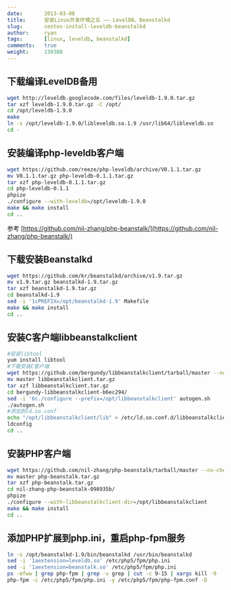 ```yaml
---
date:       2013-03-08
title:      安装Linux开发环境之五 —— LevelDB、Beanstalkd
slug:       centos-install-leveldb-beanstalkd
author:     ryan
tags:       [linux, leveldb, beanstalkd]
comments:   true
weight:     130308
---
```


下载编译LevelDB备用
--------------------
```bash
wget http://leveldb.googlecode.com/files/leveldb-1.9.0.tar.gz
tar xzf leveldb-1.9.0.tar.gz -C /opt/
cd /opt/leveldb-1.9.0
make
ln -s /opt/leveldb-1.9.0/libleveldb.so.1.9 /usr/lib64/libleveldb.so
cd -
```

安装编译php-leveldb客户端
---------------------------
```bash
wget https://github.com/reeze/php-leveldb/archive/V0.1.1.tar.gz
mv V0.1.1.tar.gz php-leveldb-0.1.1.tar.gz
tar xzf php-leveldb-0.1.1.tar.gz
cd php-leveldb-0.1.1
phpize
./configure --with-leveldb=/opt/leveldb-1.9.0
make && make install
cd ..
```

参考 [https://github.com/nil-zhang/php-beanstalk/](https://github.com/nil-zhang/php-beanstalk/)

下载安装Beanstalkd
--------------------
```bash
wget https://github.com/kr/beanstalkd/archive/v1.9.tar.gz
mv v1.9.tar.gz beanstalkd-1.9.tar.gz
tar xzf beanstalkd-1.9.tar.gz
cd beanstalkd-1.9
sed -i '1cPREFIX=/opt/beanstalkd-1.9' Makefile
make && make install
cd ..
```

安装C客户端libbeanstalkclient
------------------------------
```bash
#安装libtool
yum install libtool
#下载安装C客户端
wget https://github.com/bergundy/libbeanstalkclient/tarball/master --no-check-certificate
mv master libbeanstalkclient.tar.gz
tar xzf libbeanstalkclient.tar.gz
cd bergundy-libbeanstalkclient-b6ec294/
sed -i '6c./configure --prefix=/opt/libbeanstalkclient' autogen.sh
./autogen.sh
#添加到ld.so.conf
echo "/opt/libbeanstalkclient/lib" > /etc/ld.so.conf.d/libbeanstalkclient.conf
ldconfig
cd ..
```

安装PHP客户端
--------------
```bash
wget https://github.com/nil-zhang/php-beanstalk/tarball/master --no-check-certificate
mv master php-beanstalk.tar.gz
tar xzf php-beanstalk.tar.gz
cd nil-zhang-php-beanstalk-098935b/
phpize
./configure --with-libbeanstalkclient-dir=/opt/libbeanstalkclient
make && make install
cd ..
```

添加PHP扩展到php.ini，重启php-fpm服务
--------------------------------------
```bash
ln -s /opt/beanstalkd-1.9/bin/beanstalkd /usr/bin/beanstalkd
sed -i '1aextension=leveldb.so' /etc/php5/fpm/php.ini
sed -i '1aextension=beanstalk.so' /etc/php5/fpm/php.ini
ps -efww | grep php-fpm | grep -v grep | cut -c 9-15 | xargs kill -9
php-fpm -c /etc/php5/fpm/php.ini -y /etc/php5/fpm/php-fpm.conf -D
```

